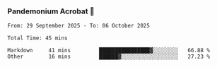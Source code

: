 ### Pandemonium Acrobat 🤸

<!--START_SECTION:waka-->

```all_time
From: 29 September 2025 - To: 06 October 2025

Total Time: 45 mins

Markdown     41 mins         ████████████████▓░░░░░░░░   66.88 %
Other        16 mins         ██████▓░░░░░░░░░░░░░░░░░░   27.23 %
```

<!--END_SECTION:waka-->
